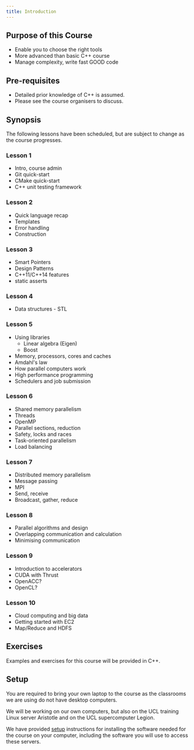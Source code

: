 ```yaml
---
title: Introduction
---
```


## Purpose of this Course

* Enable you to choose the right tools
* More advanced than basic C++ course
* Manage complexity, write fast GOOD code


## Pre-requisites

* Detailed prior knowledge of C++ is assumed. 
* Please see the course organisers to discuss.


## Synopsis

The following lessons have been scheduled, but are 
subject to change as the course progresses.


### Lesson 1

* Intro, course admin
* Git quick-start
* CMake quick-start
* C++ unit testing framework


### Lesson 2

* Quick language recap
* Templates
* Error handling
* Construction


### Lesson 3

* Smart Pointers
* Design Patterns
* C++11/C++14 features
* static asserts


### Lesson 4

* Data structures - STL


### Lesson 5

* Using libraries
    * Linear algebra (Eigen)
    * Boost
* Memory, processors, cores and caches
* Amdahl's law
* How parallel computers work
* High performance programming
* Schedulers and job submission 


### Lesson 6

* Shared memory parallelism
* Threads
* OpenMP
* Parallel sections, reduction 
* Safety, locks and races
* Task-oriented parallelism
* Load balancing


### Lesson 7

* Distributed memory parallelism
* Message passing
* MPI
* Send, receive
* Broadcast, gather, reduce


### Lesson 8

* Parallel algorithms and design
* Overlapping communication and calculation
* Minimising communication


### Lesson 9

* Introduction to accelerators
* CUDA with Thrust
* OpenACC?
* OpenCL?


### Lesson 10  

* Cloud computing and big data
* Getting started with EC2
* Map/Reduce and HDFS


## Exercises

Examples and exercises for this course will be provided in C++.  


## Setup

You are required to bring your own laptop to the course as the classrooms we are
 using do not have desktop computers.

We will be working on our own computers, but also on the UCL training Linux server Aristotle and on the UCL
supercomputer Legion.

We have provided [setup](installation) instructions for installing the software needed for the course on
your computer, including the software you will use to access these servers.
